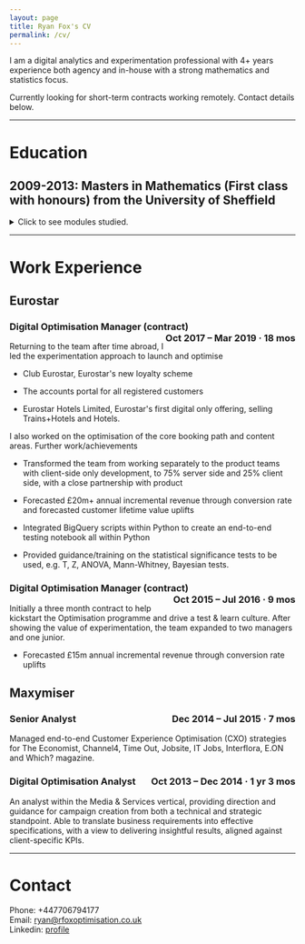 ```yaml
---
layout: page
title: Ryan Fox's CV
permalink: /cv/
---
```


I am a digital analytics and experimentation professional with 4+ years experience both agency and in-house with a strong mathematics and statistics focus.

Currently looking for short-term contracts working remotely. Contact details below.

---

# Education

## 2009-2013: Masters in Mathematics (First class with honours) from the University of Sheffield

<details>
<summary>
Click to see modules studied.
</summary>  
 Statistical Modelling, Practical and Applied Statistics, Bayesian Statistics, Linear Models, Time Series, Functional Analysis, Complex Analysis, Applicable Analysis, Medical Statistics, Advanced Operations Research, Financial Mathematics, Stochastic Processes and Finance, and more
</details>  

---

# Work Experience

## Eurostar

### Digital Optimisation Manager (contract) <span style="float: right"> Oct 2017 &ndash; Mar 2019 &middot; 18 mos</span>

Returning to the team after time abroad, I led the experimentation approach to launch and optimise

- Club Eurostar, Eurostar's new loyalty scheme

- The accounts portal for all registered customers

- Eurostar Hotels Limited, Eurostar's first digital only offering, selling Trains+Hotels and Hotels.

I also worked on the optimisation of the core booking path and content areas. Further work/achievements

- Transformed the team from working separately to the product teams with client-side only development, to 75% server side and 25% client side, with a close partnership with product

- Forecasted £20m+ annual incremental revenue through conversion rate and forecasted customer lifetime value uplifts

- Integrated BigQuery scripts within Python to create an end-to-end testing notebook all within Python

- Provided guidance/training on the statistical significance tests to be used, e.g. T, Z, ANOVA, Mann-Whitney, Bayesian tests.

### Digital Optimisation Manager (contract) <span style="float: right"> Oct 2015 &ndash; Jul 2016 &middot; 9 mos</span>

Initially a three month contract to help kickstart the Optimisation programme and drive a test & learn culture. After showing the value of experimentation, the team expanded to two managers and one junior.

- Forecasted £15m annual incremental revenue through conversion rate uplifts

## Maxymiser

### Senior Analyst <span style="float: right"> Dec 2014 &ndash; Jul 2015 &middot; 7 mos</span>

Managed end-to-end Customer Experience Optimisation (CXO) strategies for The Economist, Channel4, Time Out, Jobsite, IT Jobs, Interflora, E.ON and Which? magazine.

### Digital Optimisation Analyst <span style="float: right"> Oct 2013 &ndash; Dec 2014 &middot; 1 yr 3 mos</span>

An analyst within the Media & Services vertical, providing direction and guidance for campaign creation from both a technical and strategic standpoint. Able to translate business requirements into effective specifications, with a view to delivering insightful results, aligned against client-specific KPIs.

---

# Contact

Phone: +447706794177  
Email: ryan@rfoxoptimisation.co.uk  
Linkedin: [profile](https://www.linkedin.com/in/ryan-fox-70889380/)  
